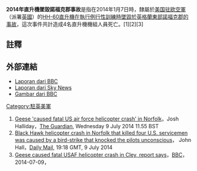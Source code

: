**2014年直升機墜毀諾福克郡事故**是指在2014年1月7日時，隸屬於[美国](https://zh.wikipedia.org/wiki/美國空軍 "wikilink")[驻欧空軍](../Page/美国驻欧空军.md "wikilink")（派署[英國](https://zh.wikipedia.org/wiki/英國 "wikilink")）的[HH-60直升機在執行例行性訓練時墜毀於](https://zh.wikipedia.org/wiki/HH-60 "wikilink")[英格蘭東部](https://zh.wikipedia.org/wiki/英格蘭 "wikilink")[諾福克郡的事故](https://zh.wikipedia.org/wiki/諾福克郡 "wikilink")，這次事件共計造成4名直升機機組人員死亡。\[1\]\[2\]\[3\]

## 註釋

## 外部連結

  - [Laporan dari BBC](http://www.bbc.co.uk/news/uk-25646978)
  - [Laporan dari Sky
    News](http://news.sky.com/story/1191721/helicopter-crashes-off-north-norfolk-coast)
  - [Gambar dari
    BBC](http://www.bbc.co.uk/news/uk-england-norfolk-25650657)

[Category:駐英美軍](https://zh.wikipedia.org/wiki/Category:駐英美軍 "wikilink")

1.  [Geese 'caused fatal US air force helicopter crash' in
    Norfolk](http://www.theguardian.com/world/2014/jul/09/geese-cause-us-air-force-helicopter-fatal-crash-norfolk-report)，Josh
    Halliday，[The Guardian](../Page/衛報.md "wikilink"), Wednesday 9 July
    2014 11.55 BST
2.  [Black Hawk helicopter crash in Norfolk that killed four U.S.
    servicemen was caused by a bird-strike that knocked the pilots
    unconscious](http://www.dailymail.co.uk/news/article-2686087/Black-Hawk-helicopter-crash-Norfolk-killed-four-caused-bird-strike.html)，
    John Hall，[Daily Mail](../Page/每日郵報.md "wikilink"), 19:18 GMT, 9
    July 2014
3.  [Geese caused fatal USAF helicopter crash in Cley, report
    says](http://www.bbc.com/news/uk-england-28224917)，[BBC](https://zh.wikipedia.org/wiki/BBC "wikilink")，2014-07-09，